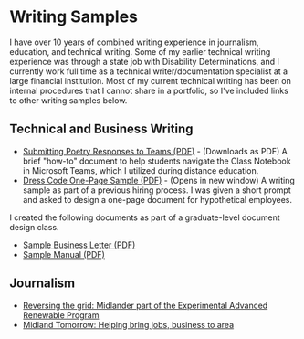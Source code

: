 # Writing Samples
I have over 10 years of combined writing experience in journalism, education, and technical writing. Some of my earlier technical writing experience was through a state job with Disability Determinations, and I currently work full time as a technical writer/documentation specialist at a large financial institution. Most of my current technical writing has been on internal procedures that I cannot share in a portfolio, so I've included links to other writing samples below.
## Technical and Business Writing
- [Submitting Poetry Responses to Teams (PDF)](https://github.com/LAS3113/writing-samples/files/7068614/Gregory_writingsample1.pdf) - (Downloads as PDF) A brief "how-to" document to help students navigate the Class Notebook in Microsoft Teams, which I utilized during distance education. 
- [Dress Code One-Page Sample (PDF)](https://github.com/LAS3113/writing-samples/blob/main/Gregory_writingsample2.pdf) - (Opens in new window) A writing sample as part of a previous hiring process. I was given a short prompt and asked to design a one-page document for hypothetical employees.

I created the following documents as part of a graduate-level document design class.
- [Sample Business Letter (PDF)](https://github.com/LAS3113/writing-samples/files/7078776/SampleBusinessLetter.pdf)
- [Sample Manual (PDF)](https://github.com/LAS3113/writing-samples/files/7078780/SampleManual.pdf)
## Journalism
- [Reversing the grid: Midlander part of the Experimental Advanced Renewable Program](https://www.ourmidland.com/news/article/Reversing-the-grid-Midlander-part-of-the-6995834.php#taboola-1)
- [Midland Tomorrow: Helping bring jobs, business to area](https://www.ourmidland.com/news/article/Midland-Tomorrow-Helping-bring-jobs-business-to-6988924.php)
